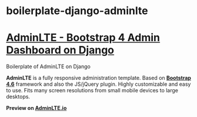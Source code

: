 # boilerplate-django-adminlte
# [AdminLTE - Bootstrap 4 Admin Dashboard on Django](https://adminlte.io)

Boilerplate of AdminLTE on Django

**AdminLTE** is a fully responsive administration template. Based on **[Bootstrap 4.6](https://getbootstrap.com/)** framework and also the JS/jQuery plugin.
Highly customizable and easy to use. Fits many screen resolutions from small mobile devices to large desktops.

**Preview on [AdminLTE.io](https://adminlte.io/themes/v3)**